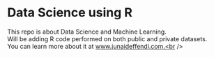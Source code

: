 # Data Science using R
This repo is about Data Science and Machine Learning. <br />
Will be adding R code performed on both public and private datasets. <br />
You can learn more about it at www.junaideffendi.com.<br />


